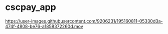 # cscpay_app

https://user-images.githubusercontent.com/9206231/195160811-05330d3a-474f-4808-be76-a1858372260d.mov

